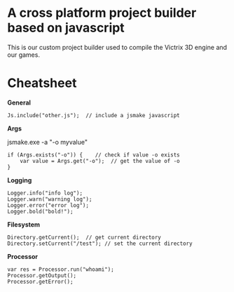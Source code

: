 # A cross platform project builder based on javascript #
This is our custom project builder used to compile the Victrix 3D engine and our games.

# Cheatsheet #

**General**
```
Js.include("other.js");  // include a jsmake javascript
```
**Args**

jsmake.exe -a "-o myvalue"

```
if (Args.exists("-o")) {    // check if value -o exists
    var value = Args.get("-o");  // get the value of -o
}
```

**Logging**
```
Logger.info("info log");  
Logger.warn("warning log"); 
Logger.error("error log");
Logger.bold("bold!");
```

**Filesystem**
```
Directory.getCurrent();  // get current directory
Directory.setCurrent("/test"); // set the current directory
```

**Processor**
```
var res = Processor.run("whoami");  
Processor.getOutput();
Processor.getError(); 
```
